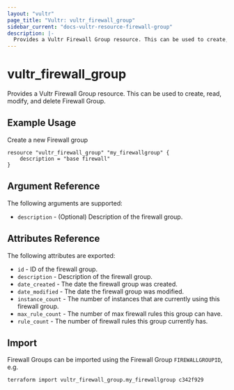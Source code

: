 ```yaml
---
layout: "vultr"
page_title: "Vultr: vultr_firewall_group"
sidebar_current: "docs-vultr-resource-firewall-group"
description: |-
  Provides a Vultr Firewall Group resource. This can be used to create, read, modify, and delete Firewall Group.
---
```


# vultr_firewall_group

Provides a Vultr Firewall Group resource. This can be used to create, read, modify, and delete Firewall Group.

## Example Usage

Create a new Firewall group

```hcl
resource "vultr_firewall_group" "my_firewallgroup" {
	description = "base firewall"
}
```

## Argument Reference

The following arguments are supported:

* `description` - (Optional) Description of the firewall group.

## Attributes Reference

The following attributes are exported:

* `id` - ID of the firewall group.
* `description` - Description of the firewall group.
* `date_created` - The date the firewall group was created.
* `date_modified` - The date the firewall group was modified.
* `instance_count` - The number of instances that are currently using this firewall group.
* `max_rule_count` - The number of max firewall rules this group can have.
* `rule_count` - The number of firewall rules this group currently has.

## Import

Firewall Groups can be imported using the Firewall Group `FIREWALLGROUPID`, e.g.

```
terraform import vultr_firewall_group.my_firewallgroup c342f929
```